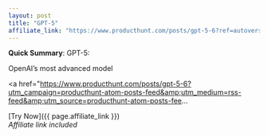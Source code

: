 ```yaml
---
layout: post
title: "GPT-5"
affiliate_link: "https://www.producthunt.com/posts/gpt-5-6?ref=autoverse&utm_source=autoverse"
---
```


**Quick Summary**: GPT-5: <p>
            OpenAI’s most advanced model
          </p>
          <p>
            <a href="https://www.producthunt.com/posts/gpt-5-6?utm_campaign=producthunt-atom-posts-feed&amp;utm_medium=rss-feed&amp;utm_source=producthunt-atom-posts-fee...

[Try Now]({{ page.affiliate_link }})  
*Affiliate link included*
